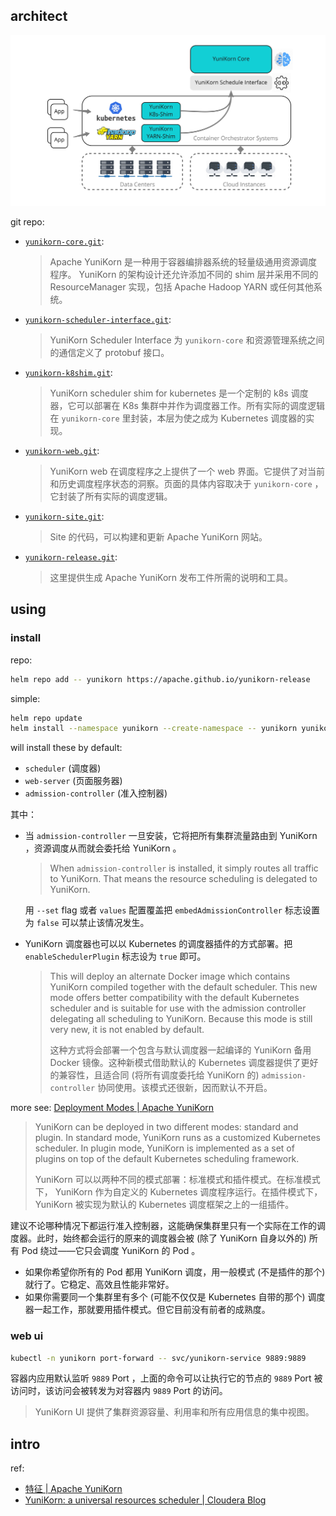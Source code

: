 ## architect

[pic-architecture-blog]: https://clouderablog.wpenginepowered.com/wp-content/uploads/2019/07/YuniKorn-Architecture-Chart.jpg
[pic-architecture-docs]: https://yunikorn.apache.org/assets/images/architecture-333225e01d82300eb9ee34e76cf34697.png

[pic-architecture]: ./YuniKorn-Architecture-Chart_2019-07.jpg

![YuniKorn Architecture][pic-architecture]


git repo: 

- [`yunikorn-core.git`][repo-scheduler-core]: 
  > Apache YuniKorn 是一种用于容器编排器系统的轻量级通用资源调度程序。 YuniKorn 的架构设计还允许添加不同的 shim 层并采用不同的 ResourceManager 实现，包括 Apache Hadoop YARN 或任何其他系统。 
- [`yunikorn-scheduler-interface.git`][repo-scheduler-interface]: 
  > YuniKorn Scheduler Interface 为 `yunikorn-core` 和资源管理系统之间的通信定义了 protobuf 接口。 
- [`yunikorn-k8shim.git`][repo-kube-shim]: 
  > YuniKorn scheduler shim for kubernetes 是一个定制的 k8s 调度器，它可以部署在 K8s 集群中并作为调度器工作。所有实际的调度逻辑在 `yunikorn-core` 里封装，本层为使之成为 Kubernetes 调度器的实现。
- [`yunikorn-web.git`][repo-web-uiapp]: 
  > YuniKorn web 在调度程序之上提供了一个 web 界面。它提供了对当前和历史调度程序状态的洞察。页面的具体内容取决于 `yunikorn-core` ，它封装了所有实际的调度逻辑。
- [`yunikorn-site.git`][repo-site]: 
  > Site 的代码，可以构建和更新 Apache YuniKorn 网站。
- [`yunikorn-release.git`][repo-release]: 
  > 这里提供生成 Apache YuniKorn 发布工件所需的说明和工具。

[repo-scheduler-core]: https://github.com/apache/yunikorn-core.git
[repo-scheduler-interface]: https://github.com/apache/yunikorn-scheduler-interface.git
[repo-kube-shim]: https://github.com/apache/yunikorn-k8shim.git
[repo-web-uiapp]: https://github.com/apache/yunikorn-web.git
[repo-site]: https://github.com/apache/yunikorn-site.git
[repo-release]: https://github.com/apache/yunikorn-release.git


## using

[blog-intro]: https://blog.cloudera.com/yunikorn-a-universal-resources-scheduler
[docs-feature-zh]: https://yunikorn.apache.org/zh-cn/docs/get_started/core_features

[site]: https://yunikorn.apache.org


[docs]: https://yunikorn.apache.org/docs
[docs-zh]: https://yunikorn.apache.org/zh-cn/docs


### install

repo: 

~~~ sh
helm repo add -- yunikorn https://apache.github.io/yunikorn-release
~~~

simple: 

~~~ sh
helm repo update
helm install --namespace yunikorn --create-namespace -- yunikorn yunikorn/yunikorn
~~~

will install these by default: 

- `scheduler` (调度器)
- `web-server` (页面服务器)
- `admission-controller` (准入控制器)

其中：

- 当 `admission-controller` 一旦安装，它将把所有集群流量路由到 YuniKorn ，资源调度从而就会委托给 YuniKorn 。
  
  > When `admission-controller` is installed, it simply routes all traffic to YuniKorn. That means the resource scheduling is delegated to YuniKorn.
  > 
  
  用 `--set` flag 或者 `values` 配置覆盖把 `embedAdmissionController` 标志设置为 `false` 可以禁止该情况发生。
  
- YuniKorn 调度器也可以以 Kubernetes 的调度器插件的方式部署。把 `enableSchedulerPlugin` 标志设为 `true` 即可。
  
  > This will deploy an alternate Docker image which contains YuniKorn compiled together with the default scheduler. This new mode offers better compatibility with the default Kubernetes scheduler and is suitable for use with the admission controller delegating all scheduling to YuniKorn. Because this mode is still very new, it is not enabled by default.
  > 
  > 这种方式将会部署一个包含与默认调度器一起编译的 YuniKorn 备用 Docker 镜像。这种新模式借助默认的 Kubernetes 调度器提供了更好的兼容性，且适合同 (将所有调度委托给 YuniKorn 的) `admission-controller` 协同使用。该模式还很新，因而默认不开启。
  > 
  

more see: [Deployment Modes | Apache YuniKorn][docs-modes]

> YuniKorn can be deployed in two different modes: standard and plugin. In standard mode, YuniKorn runs as a customized Kubernetes scheduler. In plugin mode, YuniKorn is implemented as a set of plugins on top of the default Kubernetes scheduling framework.
> 
> YuniKorn 可以以两种不同的模式部署：标准模式和插件模式。在标准模式下， YuniKorn 作为自定义的 Kubernetes 调度程序运行。在插件模式下， YuniKorn 被实现为默认的 Kubernetes 调度框架之上的一组插件。 
> 

[docs-modes]: https://yunikorn.apache.org/docs/user_guide/deployment_modes

建议不论哪种情况下都运行准入控制器，这能确保集群里只有一个实际在工作的调度器。此时，始终都会运行的原来的调度器会被 (除了 YuniKorn 自身以外的) 所有 Pod 绕过——它只会调度 YuniKorn 的 Pod 。

- 如果你希望你所有的 Pod 都用 YuniKorn 调度，用一般模式 (不是插件的那个) 就行了。它稳定、高效且性能非常好。
- 如果你需要同一个集群里有多个 (可能不仅仅是 Kubernetes 自带的那个) 调度器一起工作，那就要用插件模式。但它目前没有前者的成熟度。

### web ui

~~~ sh
kubectl -n yunikorn port-forward -- svc/yunikorn-service 9889:9889
~~~

容器内应用默认监听 `9889` Port ，上面的命令可以让执行它的节点的 `9889` Port 被访问时，该访问会被转发为对容器内 `9889` Port 的访问。

> YuniKorn UI 提供了集群资源容量、利用率和所有应用信息的集中视图。
> 

## intro

ref: 

- [特征 | Apache YuniKorn][docs-feature-zh]
- [YuniKorn: a universal resources scheduler | Cloudera Blog][blog-intro]

